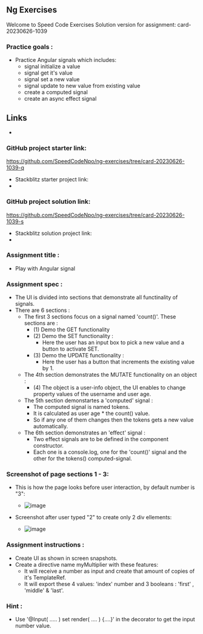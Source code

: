 ## Ng Exercises
Welcome to Speed Code Exercises
Solution version for assignment: card-20230626-1039

### Practice goals :

- Practice Angular signals which includes:
  - signal initialize a value
  - signal get it's value
  - signal set a new value
  - signal update to new value from existing value
  - create a computed signal
  - create an async effect signal

## Links
- 
### GitHub project starter link:
   https://github.com/SpeedCodeNpo/ng-exercises/tree/card-20230626-1039-q

- Stackblitz starter project link:
-
### GitHub project solution link:
   https://github.com/SpeedCodeNpo/ng-exercises/tree/card-20230626-1039-s

- Stackblitz solution project link:
- 

### Assignment title :
- Play with Angular signal

### Assignment spec :
- The UI is divided into sections that demonstrate all functinality of signals.
- There are 6 sections :
  - The first 3 sections focus on a signal named 'count()'. These sections are :
    - (1) Demo the GET functionality
    - (2) Demo the SET functionality :
        - Here the user has an input box to pick a new value and a button to activate SET.
    - (3) Demo the UPDATE functionality :
        - Here the user has a button that increments the existing value by 1.
  - The 4th section demonstrates the MUTATE functionality on an object :
    - (4) The object is a user-info object, the UI enables to change property values of the username and user age.
  - The 5th section demonstartes a 'computed' signal :
    - The computed signal is named tokens.
    - It is calculated as user age * the count() value.
    - So if any one of them changes then the tokens gets a new value automatically.
  - The 6th section demonstrates an 'effect' signal :
    - Two effect signals are to be defined in the component constructor.
    - Each one is a console.log, one for the 'count()' signal and the other for the tokens() computed-signal.


### Screenshot of page sections 1 - 3:
- This is how the page looks before user interaction, by default number is "3":
  - ![image](https://github.com/SpeedCodeNpo/ng-exercises/assets/132397719/05545d93-077d-4d02-a4f8-b10346b7258d)


- Screenshot after user typed "2" to create only 2 div ellements:
  - ![image](https://github.com/SpeedCodeNpo/ng-exercises/assets/132397719/fa6ef230-cf57-4e15-a21a-0eb356000fb6)


### Assignment instructions :

- Create UI as shown in screen snapshots.
- Create a directive name myMultiplier with these features:
  - It will receive a number as input and create that amount of copies of it's TemplateRef.
  - It will export these 4 values: 'index' number and 3 booleans : 'first' , 'middle' & 'last'.

### Hint :
- Use '@Input( ..... ) set render( .... ) {....}' in the decorator to get the input number value.
